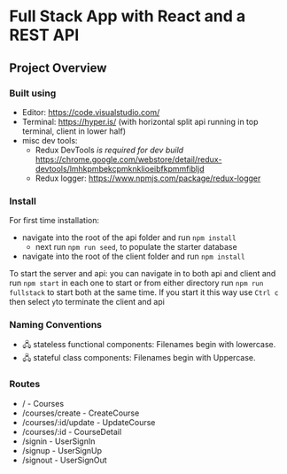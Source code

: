 # Full Stack App with React and a REST API

## Project Overview

### Built using

- Editor: https://code.visualstudio.com/
- Terminal: https://hyper.is/ (with horizontal split api running in top terminal, client in lower half)
- misc dev tools:
  - Redux DevTools _is required for dev build_ https://chrome.google.com/webstore/detail/redux-devtools/lmhkpmbekcpmknklioeibfkpmmfibljd
  - Redux logger: https://www.npmjs.com/package/redux-logger

### Install

For first time installation:

- navigate into the root of the api folder and run `npm install`
  - next run `npm run seed`, to populate the starter database
- navigate into the root of the client folder and run `npm install`

To start the server and api:
you can navigate in to both api and client and run `npm start` in each one to start or from either directory run `npm run fullstack` to start both at the same time. If you start it this way use `Ctrl c` then select `y`to terminate the client and api

### Naming Conventions

- 🖧 stateless functional components: Filenames begin with lowercase.
- 🖧 stateful class components: Filenames begin with Uppercase.

### Routes

- / - Courses
- /courses/create - CreateCourse
- /courses/:id/update - UpdateCourse
- /courses/:id - CourseDetail
- /signin - UserSignIn
- /signup - UserSignUp
- /signout - UserSignOut
